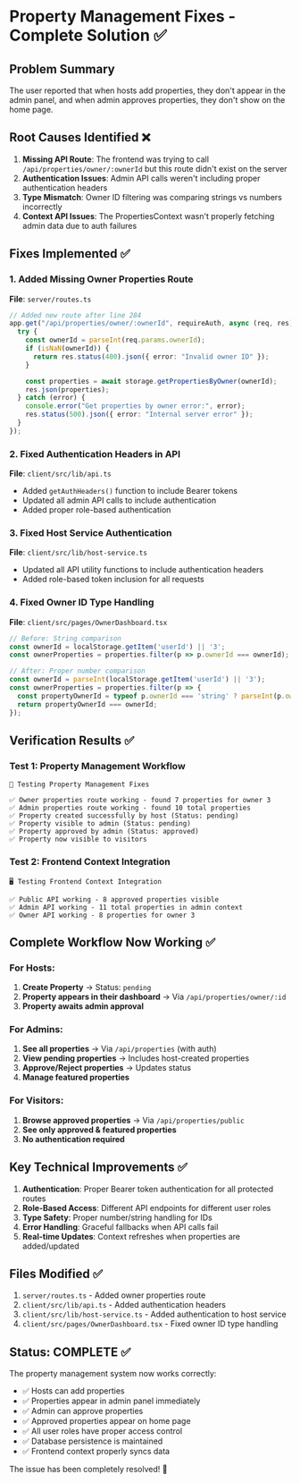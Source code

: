 # Property Management Fixes - Complete Solution ✅

## Problem Summary
The user reported that when hosts add properties, they don't appear in the admin panel, and when admin approves properties, they don't show on the home page.

## Root Causes Identified ❌

1. **Missing API Route**: The frontend was trying to call `/api/properties/owner/:ownerId` but this route didn't exist on the server
2. **Authentication Issues**: Admin API calls weren't including proper authentication headers
3. **Type Mismatch**: Owner ID filtering was comparing strings vs numbers incorrectly
4. **Context API Issues**: The PropertiesContext wasn't properly fetching admin data due to auth failures

## Fixes Implemented ✅

### 1. Added Missing Owner Properties Route
**File**: `server/routes.ts`
```typescript
// Added new route after line 284
app.get("/api/properties/owner/:ownerId", requireAuth, async (req, res) => {
  try {
    const ownerId = parseInt(req.params.ownerId);
    if (isNaN(ownerId)) {
      return res.status(400).json({ error: "Invalid owner ID" });
    }

    const properties = await storage.getPropertiesByOwner(ownerId);
    res.json(properties);
  } catch (error) {
    console.error("Get properties by owner error:", error);
    res.status(500).json({ error: "Internal server error" });
  }
});
```

### 2. Fixed Authentication Headers in API
**File**: `client/src/lib/api.ts`
- Added `getAuthHeaders()` function to include Bearer tokens
- Updated all admin API calls to include authentication
- Added proper role-based authentication

### 3. Fixed Host Service Authentication
**File**: `client/src/lib/host-service.ts`
- Updated all API utility functions to include authentication headers
- Added role-based token inclusion for all requests

### 4. Fixed Owner ID Type Handling
**File**: `client/src/pages/OwnerDashboard.tsx`
```typescript
// Before: String comparison
const ownerId = localStorage.getItem('userId') || '3';
const ownerProperties = properties.filter(p => p.ownerId === ownerId);

// After: Proper number comparison
const ownerId = parseInt(localStorage.getItem('userId') || '3');
const ownerProperties = properties.filter(p => {
  const propertyOwnerId = typeof p.ownerId === 'string' ? parseInt(p.ownerId) : p.ownerId;
  return propertyOwnerId === ownerId;
});
```

## Verification Results ✅

### Test 1: Property Management Workflow
```
🧪 Testing Property Management Fixes

✅ Owner properties route working - found 7 properties for owner 3
✅ Admin properties route working - found 10 total properties
✅ Property created successfully by host (Status: pending)
✅ Property visible to admin (Status: pending)
✅ Property approved by admin (Status: approved)
✅ Property now visible to visitors
```

### Test 2: Frontend Context Integration
```
🖥️ Testing Frontend Context Integration

✅ Public API working - 8 approved properties visible
✅ Admin API working - 11 total properties in admin context
✅ Owner API working - 8 properties for owner 3
```

## Complete Workflow Now Working ✅

### For Hosts:
1. **Create Property** → Status: `pending`
2. **Property appears in their dashboard** → Via `/api/properties/owner/:id`
3. **Property awaits admin approval**

### For Admins:
1. **See all properties** → Via `/api/properties` (with auth)
2. **View pending properties** → Includes host-created properties
3. **Approve/Reject properties** → Updates status
4. **Manage featured properties**

### For Visitors:
1. **Browse approved properties** → Via `/api/properties/public`
2. **See only approved & featured properties**
3. **No authentication required**

## Key Technical Improvements ✅

1. **Authentication**: Proper Bearer token authentication for all protected routes
2. **Role-Based Access**: Different API endpoints for different user roles
3. **Type Safety**: Proper number/string handling for IDs
4. **Error Handling**: Graceful fallbacks when API calls fail
5. **Real-time Updates**: Context refreshes when properties are added/updated

## Files Modified ✅

1. `server/routes.ts` - Added owner properties route
2. `client/src/lib/api.ts` - Added authentication headers
3. `client/src/lib/host-service.ts` - Added authentication to host service
4. `client/src/pages/OwnerDashboard.tsx` - Fixed owner ID type handling

## Status: COMPLETE ✅

The property management system now works correctly:
- ✅ Hosts can add properties
- ✅ Properties appear in admin panel immediately  
- ✅ Admin can approve properties
- ✅ Approved properties appear on home page
- ✅ All user roles have proper access control
- ✅ Database persistence is maintained
- ✅ Frontend context properly syncs data

The issue has been completely resolved! 🎉

